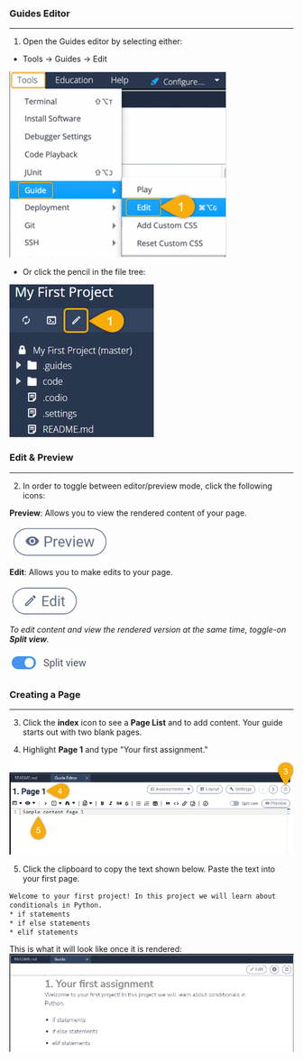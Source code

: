 ### Guides Editor 
---
1. Open the Guides editor by selecting either: 
- Tools -> Guides -> Edit
	
![Select tools-edit from menu](.guides/img/toolsedit.png) 

- Or click the pencil in the file tree:
	
![Pencil in filetree](.guides/img/filetreepencil.png)


### Edit & Preview
---
2. In order to toggle between editor/preview mode, click the following icons:

**Preview**: Allows you to view the rendered content of your page.

![Preview content](.guides/img/preview.png)

**Edit**: Allows you to make edits to your page. 

![Edit content](.guides/img/edit.png)

*To edit content and view the rendered version at the same time, toggle-on **Split view**.* 
 
![Split view content](.guides/img/splitview.png)


### Creating a Page
---

3. Click the **index** icon to see a **Page List** and to add content. Your guide starts out with two blank pages. 

4. Highlight **Page 1** and type "Your first assignment."

![Page panel](.guides/img/editpage.png)

5. Click the clipboard to copy the text shown below. Paste the text into your first page.

```
Welcome to your first project! In this project we will learn about conditionals in Python.
* if statements
* if else statements
* elif statements
```

This is what it will look like once it is rendered:
![Rendered view](.guides/img/pagerender.png)



